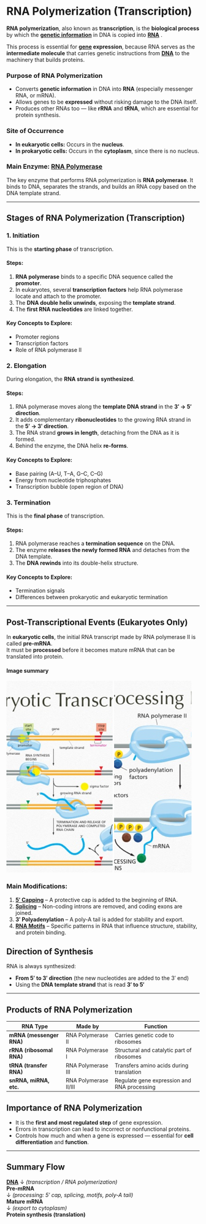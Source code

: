 # RNA Polymerization (Transcription)

**RNA polymerization**, also known as **transcription**, is the **biological process** by which the **[genetic information](./gene.md)** in DNA is copied into **[RNA](./rna.md)** .  

This process is essential for **[gene](./gene.md)  expression**, because RNA serves as the **intermediate molecule** that carries genetic instructions from **[DNA](./dna.md)** to the machinery that builds proteins.

### Purpose of RNA Polymerization
- Converts **genetic information** in DNA into **RNA** (especially messenger RNA, or mRNA).
- Allows genes to be **expressed** without risking damage to the DNA itself.
- Produces other RNAs too — like **rRNA** and **tRNA**, which are essential for protein synthesis.

### Site of Occurrence
- **In eukaryotic cells:** Occurs in the **nucleus**.
- **In prokaryotic cells:** Occurs in the **cytoplasm**, since there is no nucleus.

### Main Enzyme: **[RNA Polymerase](./rna-topic.md#4-rna-polymerase)**
The key enzyme that performs RNA polymerization is **RNA polymerase**.
It binds to DNA, separates the strands, and builds an RNA copy based on the DNA template strand.

---

## Stages of RNA Polymerization (Transcription)

### 1. Initiation
This is the **starting phase** of transcription.

#### Steps:
1. **RNA polymerase** binds to a specific DNA sequence called the **promoter**.
2. In eukaryotes, several **transcription factors** help RNA polymerase locate and attach to the promoter.
3. The **DNA double helix unwinds**, exposing the **template strand**.
4. The **first RNA nucleotides** are linked together.

#### Key Concepts to Explore:
- Promoter regions  
- Transcription factors  
- Role of RNA polymerase II  


### 2. Elongation
During elongation, the **RNA strand is synthesized**.

#### Steps:
1. RNA polymerase moves along the **template DNA strand** in the **3′ → 5′ direction**.
2. It adds complementary **ribonucleotides** to the growing RNA strand in the **5′ → 3′ direction**.
3. The RNA strand **grows in length**, detaching from the DNA as it is formed.
4. Behind the enzyme, the DNA helix **re-forms**.

#### Key Concepts to Explore:
- Base pairing (A–U, T–A, G–C, C–G)  
- Energy from nucleotide triphosphates  
- Transcription bubble (open region of DNA)

### 3. Termination
This is the **final phase** of transcription.

#### Steps:
1. RNA polymerase reaches a **termination sequence** on the DNA.
2. The enzyme **releases the newly formed RNA** and detaches from the DNA template.
3. The **DNA rewinds** into its double-helix structure.

#### Key Concepts to Explore:
- Termination signals  
- Differences between prokaryotic and eukaryotic termination  

---

## Post-Transcriptional Events (Eukaryotes Only)
In **eukaryotic cells**, the initial RNA transcript made by RNA polymerase II is called **pre-mRNA**.  
It must be **processed** before it becomes mature mRNA that can be translated into protein.

#### Image summary
<p align="start">
      <img src="/img/rna-trans.jpg" alt="Image 1" style="width:55%; height:500px; object-fit:cover;">
    <img src="/img/rna-processing-proteins.jpg" alt="Image 1" style="width:40%; height:500px; object-fit:cover;">
</p>

### Main Modifications:
1. **[5′ Capping](./rna-topic.md#1-the-5-cap-five-prime-cap)** – A protective cap is added to the beginning of RNA.  
2. **[Splicing](./rna-topic.md#3-rna-splicing)** – Non-coding introns are removed, and coding exons are joined.  
3. **3′ Polyadenylation** – A poly-A tail is added for stability and export.  
4. **[RNA Motifs](./rna-topic.md#2-rna-motifs)** – Specific patterns in RNA that influence structure, stability, and protein binding.  

## Direction of Synthesis
RNA is always synthesized:
- **From 5′ to 3′ direction** (the new nucleotides are added to the 3′ end)
- Using the **DNA template strand** that is read **3′ to 5′**

---

## Products of RNA Polymerization

| RNA Type | Made by | Function |
|-----------|----------|-----------|
| **mRNA (messenger RNA)** | RNA Polymerase II | Carries genetic code to ribosomes |
| **rRNA (ribosomal RNA)** | RNA Polymerase I | Structural and catalytic part of ribosomes |
| **tRNA (transfer RNA)** | RNA Polymerase III | Transfers amino acids during translation |
| **snRNA, miRNA, etc.** | RNA Polymerase II/III | Regulate gene expression and RNA processing |


## Importance of RNA Polymerization
- It is the **first and most regulated step** of gene expression.
- Errors in transcription can lead to incorrect or nonfunctional proteins.
- Controls how much and when a gene is expressed — essential for **cell differentiation** and **function**.

---

## Summary Flow

**[DNA](./dna.md)** 
↓ *(transcription / RNA polymerization)*  
**Pre-mRNA**  
↓ *(processing: 5′ cap, splicing, motifs, poly-A tail)*  
**Mature mRNA**  
↓ *(export to cytoplasm)*  
**Protein synthesis (translation)**

